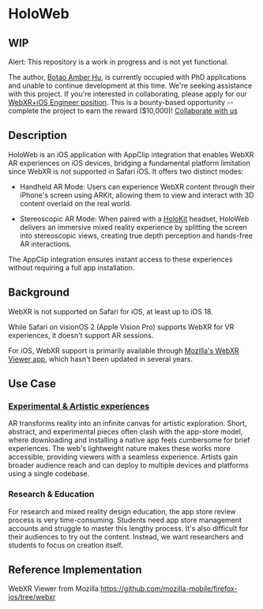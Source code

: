 # HoloWeb

## WIP

Alert: This repository is a work in progress and is not yet functional.

The author, [Botao Amber Hu](https://botao.hu/), is currently occupied with PhD applications and unable to continue development at this time. We're seeking assistance with this project. If you're interested in collaborating, please apply for our [WebXR+iOS Engineer position](https://www.notion.so/Reality-Design-Lab-is-looking-for-WebXR-iOS-Engineer-1405c6192b7e8057ba5bf73bf375e3ff?pvs=21). This is a bounty-based opportunity -- complete the project to earn the reward ($10,000)!
[Collaborate with us](https://reality.design/collab-with-us)

## Description

HoloWeb is an iOS application with AppClip integration that enables WebXR AR experiences on iOS devices, bridging a fundamental platform limitation since WebXR is not supported in Safari iOS. It offers two distinct modes:

* Handheld AR Mode: Users can experience WebXR content through their iPhone's screen using ARKit, allowing them to view and interact with 3D content overlaid on the real world.

* Stereoscopic AR Mode: When paired with a [HoloKit](https://holokit.io) headset, HoloWeb delivers an immersive mixed reality experience by splitting the screen into stereoscopic views, creating true depth perception and hands-free AR interactions.

The AppClip integration ensures instant access to these experiences without requiring a full app installation.

## Background

WebXR is not supported on Safari for iOS, at least up to iOS 18.

While Safari on visionOS 2 (Apple Vision Pro) supports WebXR for VR experiences, it doesn't support AR sessions.

For iOS, WebXR support is primarily available through [Mozilla's WebXR Viewer app](https://github.com/mozilla-mobile/webxr-ios/), which hasn't been updated in several years.


## Use Case

### [Experimental & Artistic experiences](https://immersive-web.github.io/webxr/explainer.html#artistic-experiences)
AR transforms reality into an infinite canvas for artistic exploration. Short, abstract, and experimental pieces often clash with the app-store model, where downloading and installing a native app feels cumbersome for brief experiences. The web's lightweight nature makes these works more accessible, providing viewers with a seamless experience. Artists gain broader audience reach and can deploy to multiple devices and platforms using a single codebase.

### Research & Education
For research and mixed reality design education, the app store review process is very time-consuming. Students need app store management accounts and struggle to master this lengthy process. It's also difficult for their audiences to try out the content. Instead, we want researchers and students to focus on creation itself.

## Reference Implementation

WebXR Viewer from Mozilla 
https://github.com/mozilla-mobile/firefox-ios/tree/webxr

